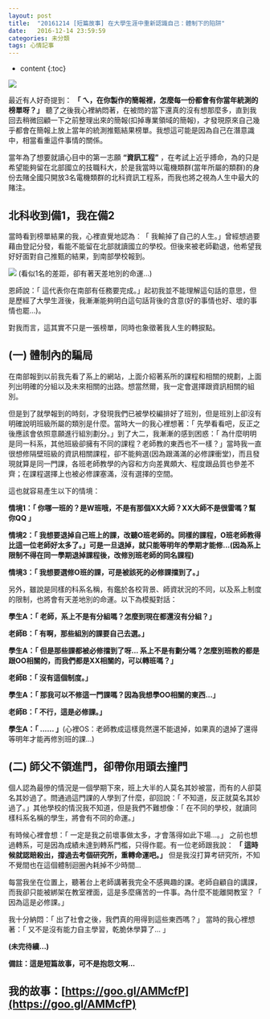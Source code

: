 ```yaml
---
layout: post
title:  "20161214 [短篇故事] 在大學生涯中重新認識自己：體制下的陷阱"
date:   2016-12-14 23:59:59
categories: 未分類
tags: 心情記事
---
```


* content
{:toc}


![](https://i.imgur.com/DOD1Y4C.jpg)


最近有人好奇提到： **「 ㄟ，在你製作的簡報裡，怎麼每一份都會有你當年統測的榜單呀？」** 聽了之後我心裡納悶著，在被問的當下還真的沒有想那麼多，直到我回去稍微回顧一下之前整理出來的簡報(扣掉專業領域的簡報)，才發現原來自己幾乎都會在簡報上放上當年的統測推甄結果榜單。我想這可能是因為自己在潛意識中，相當看重這件事情的關係。

當年為了想要就讀心目中的第一志願 **“資訊工程”** ，在考試上近乎搏命，為的只是希望能夠留在北部國立的技職科大，於是我當時以電機類群(當年所屬的類群)的身份去賭全國只開放3名電機類群的北科資訊工程系，而我也將之視為人生中最大的賭注。

## 北科收到備1，我在備2
當時看到榜單結果的我，心裡直覺地認為︰「 我輸掉了自己的人生。」曾經想過要藉由登記分發，看能不能留在北部就讀國立的學校。但後來被老師勸退，他希望我好好面對自己推甄的結果，到南部學校報到。

![](https://i.imgur.com/G7h4YuL.jpg)
(看似1名的差距，卻有著天差地別的命運...)

恩師說：「 這代表你在南部有任務要完成。」起初我並不能理解這句話的意思，但是歷經了大學生涯後，我漸漸能夠明白這句話背後的含意(好的事情也好、壞的事情也罷...)。

對我而言，這其實不只是一張榜單，同時也象徵著我人生的轉捩點。


## (一) 體制內的騙局
在南部報到以前我先看了系上的網站，上面介紹著系所的課程和相關的規劃，上面列出明確的分組以及未來相關的出路。想當然爾，我一定會選擇跟資訊相關的組別。

但是到了就學報到的時刻，才發現我們已被學校編排好了班別，但是班別上卻沒有明確說明班級所屬的類別是什麼。當時大一的我心裡想著：「 先學看看吧，反正之後應該會依照意願進行組別劃分。」到了大二，我漸漸的感到困惑：「 為什麼明明是同一科系，其他班級卻擁有不同的課程？老師教的東西也不一樣？」當時我一直很想修隔壁班級的資訊相關課程，卻不能夠選(因為跟滿滿的必修課衝堂)，而且發現就算是同一門課，各班老師教學的內容和方向差異頗大、程度跟品質也參差不齊；在課程選擇上也被必修課塞滿，沒有選擇的空間。

這也就容易產生以下的情境：

**情境1：「 你哪一班的？是W班哦，不是有那個XX大師？XX大師不是很雷嗎？幫你QQ 」**

**情境2：「 我想要退掉自己班上的課，改聽O班老師的。同樣的課程，O班老師教得比這一位老師好太多了。」可是一旦退掉，就只能等明年的學期才能修...(因為系上限制不得在同一學期退掉課程後，改修別班老師的同名課程)**

**情境3：「 我想要選修O班的課，可是被該死的必修課擋到了。」**

另外，雖說是同樣的科系名稱，有鑑於各校背景、師資狀況的不同，以及系上制度的限制，也將會有天差地別的命運。以下為模擬對話：

**學生A：「 老師，系上不是有分組嗎？怎麼到現在都還沒有分組？」**

**老師B：「 有啊，那些組別的課要自己去選。」**

**學生A：「 但是那些課都被必修擋到了呀... 系上不是有劃分嗎？怎麼別班教的都是跟OO相關的，而我們都是XX相關的，可以轉班嗎？」**

**老師B：「 沒有這個制度。」**

**學生A：「 那我可以不修這一門課嗎？因為我想學OO相關的東西...」**

**老師B：「 不行，這是必修課。」**

**學生A：「 ...... 」**(心裡OS：老師教成這樣竟然還不能退掉，如果真的退掉了還得等明年才能再修別班的課...)


## (二) 師父不領進門，卻帶你用頭去撞門
個人認為最慘的情況是一個學期下來，班上大半的人莫名其妙被當，而有的人卻莫名其妙過了。問通過這門課的人學到了什麼，卻回說：「 不知道，反正就莫名其妙過了。」其他學校的情況我不知道，但是我們不難想像：「 在不同的學校，就讀同樣科系名稱的學生，將會有不同的命運。」

有時候心裡會想：「 一定是我之前壞事做太多，才會落得如此下場...。」 之前也想過轉系，可是因為成績未達到轉系門檻，只得作罷。有一位老師跟我說： **「 這時候就認賠殺出，撐過去考個研究所，重轉命運吧。」** 但是我沒打算考研究所，不知不覺間也在這個體制迴圈內耗掉不少時間...

每當我坐在位置上，聽著台上老師講著我完全不感興趣的課。老師自顧自的講課，而我卻只能被綁架在教室裡面，這是多麼痛苦的一件事。為什麼不能離開教室？「 因為這是必修課。」

我十分納悶：「 出了社會之後，我們真的用得到這些東西嗎？」
當時的我心裡想著：「 又不是沒有能力自主學習，乾脆休學算了... 」

**(未完待續...)**

**備註：這是短篇故事，可不是抱怨文啊...**


## 我的故事：[https://goo.gl/AMMcfP](https://goo.gl/AMMcfP)